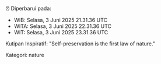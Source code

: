 ⏰ Diperbarui pada:
- WIB: Selasa, 3 Juni 2025 21.31.36 UTC
- WITA: Selasa, 3 Juni 2025 22.31.36 UTC
- WIT: Selasa, 3 Juni 2025 23.31.36 UTC

Kutipan Inspiratif:
"Self-preservation is the first law of nature."


Kategori: nature

